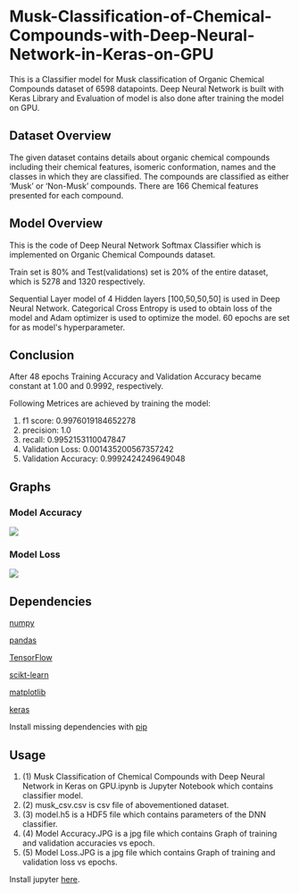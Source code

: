 # Musk-Classification-of-Chemical-Compounds-with-Deep-Neural-Network-in-Keras-on-GPU

This is a Classifier model for Musk classification of Organic Chemical Compounds dataset of 6598 datapoints. Deep Neural Network is built with Keras Library and Evaluation of model is also done after training the model on GPU.

## Dataset Overview

The given dataset contains details about organic chemical compounds including their chemical features, isomeric conformation, names and the classes in which they are classified. The compounds are classified as either ‘Musk’ or ‘Non-Musk’ compounds.  There are 166 Chemical features presented for each compound.

## Model Overview

This is the code of Deep Neural Network Softmax Classifier which is implemented on Organic Chemical Compounds dataset.

Train set is 80% and Test(validations) set is 20% of the entire dataset, which is 5278 and 1320 respectively.

Sequential Layer model of 4 Hidden layers [100,50,50,50] is used in Deep Neural Network. Categorical Cross Entropy is used to obtain loss of the model and Adam optimizer is used to optimize the model. 60 epochs are set for as model's hyperparameter.

## Conclusion

After 48 epochs Training Accuracy and Validation Accuracy became constant at 1.00 and 0.9992, respectively. 

Following Metrices are achieved by training the model:
1. f1 score: 0.9976019184652278
2. precision: 1.0
3. recall: 0.9952153110047847
4. Validation Loss: 0.001435200567357242
5. Validation Accuracy: 0.9992424249649048

## Graphs
### Model Accuracy
![](https://github.com/ajaychouhan-nitbhopal/Musk-Classification-of-Chemical-Compounds-with-Deep-Neural-Network-in-Keras-on-GPU/blob/main/(4)%20Model%20Accuracy.JPG)

### Model Loss
![](https://github.com/ajaychouhan-nitbhopal/Musk-Classification-of-Chemical-Compounds-with-Deep-Neural-Network-in-Keras-on-GPU/blob/main/(5)%20Model%20Loss.JPG)


## Dependencies

[numpy](https://numpy.org/)

[pandas](https://pandas.pydata.org/)

[TensorFlow](https://www.tensorflow.org/api_docs/python/tf/keras)

[scikt-learn](https://scikit-learn.org/stable/)

[matplotlib](https://matplotlib.org/)

[keras](https://keras.io/)

Install missing dependencies with [pip](https://pip.pypa.io/en/stable/)

## Usage
1. (1) Musk Classification of Chemical Compounds with Deep Neural Network in Keras on GPU.ipynb is Jupyter Notebook which contains classifier model.
2. (2) musk_csv.csv is csv file of abovementioned dataset.
3. (3) model.h5 is a HDF5 file which contains parameters of the DNN classifier.
4. (4) Model Accuracy.JPG is a jpg file which contains Graph of training and validation accuracies vs epoch.
5. (5) Model Loss.JPG is a jpg file which contains Graph of training and validation loss vs epochs.

Install jupyter [here](https://jupyter.org/install).
